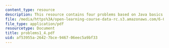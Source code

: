 ```yaml
---
content_type: resource
description: This resource contains four problems based on Java basics.
file: /media/https%3A/open-learning-course-data-rc.s3.amazonaws.com/6-092-java-preparation-for-6-170-january-iap-2006/af53955a26427bce946706eec5a9bf33_problems1_4.pdf
file_type: application/pdf
resourcetype: Document
title: problems1_4.pdf
uid: af53955a-2642-7bce-9467-06eec5a9bf33
---
```


